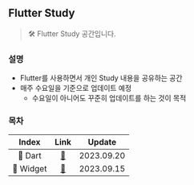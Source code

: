 ## Flutter Study
> 🛠 Flutter Study 공간입니다.

### 설명
- Flutter를 사용하면서 개인 Study 내용을 공유하는 공간
- 매주 수요일을 기준으로 업데이트 예정
    - 수요일이 아니어도 꾸준히 업데이트를 하는 것이 목적

### 목차
| Index | Link | Update |
|:-----:|:----:|:------:|
| 📁 Dart | [🔗](https://github.com/Virtual-HDL/Study/tree/master/Flutter/dart) | 2023.09.20 |
| 📄 Widget | [🔗](https://github.com/Virtual-HDL/Study/tree/master/Flutter/Widget.md) | 2023.09.15 |